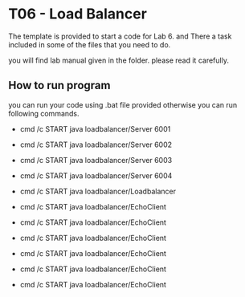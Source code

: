 # T06 - Load Balancer

The template is provided to start a code for Lab 6. and There a task included in some of the files that you need to do.

you will find lab manual given in the folder. please read it carefully.

## How to run program
you can run your code using .bat file provided otherwise you can run following commands.

* cmd /c START java loadbalancer/Server 6001
* cmd /c START java loadbalancer/Server 6002
* cmd /c START java loadbalancer/Server 6003
* cmd /c START java loadbalancer/Server 6004

* cmd /c START java loadbalancer/Loadbalancer
* cmd /c START java loadbalancer/EchoClient
* cmd /c START java loadbalancer/EchoClient
* cmd /c START java loadbalancer/EchoClient
* cmd /c START java loadbalancer/EchoClient
* cmd /c START java loadbalancer/EchoClient
* cmd /c START java loadbalancer/EchoClient
